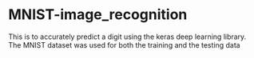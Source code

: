# MNIST-image_recognition

This is to accurately predict a digit using the keras deep learning library. The MNIST dataset was used for both the training and the testing data
